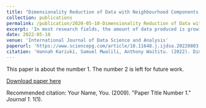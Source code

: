 ```yaml
---
title: "Dimensionality Reduction of Data with Neighbourhood Components Analysis"
collection: publications
permalink: /publication/2020-05-10-Dimensionality Reduction of Data with Neighbourhood Components Analysis
excerpt: 'In most research fields, the amount of data produced is growing very fast. Analysis of big data offers potentially unlimited opportunities for information discovery. However, due to the high dimensions and presence of outliers, there is a need for a suitable algorithm for dimensionality reduction. By performing dimensionality reduction, we can learn low dimensional embeddings which capture most of the variability in data. This study proposes a new approach, Neighbourhood Components Analysis (NCA) a nearest-neighbor-based non-parametric method for learning low-dimensional linear embeddings of labeled data. This means that the approach uses class labels to guide the dimensionality reduction (DR) process. Neighborhood Components Analysis learns a low-dimensional linear projection of the feature space to improve the performance of a nearest neighbour classifier in the projected space. The method avoids making parametric assumptions about the data and therefore, can work well with complex or multi-modal data, which is the case with most real-world data. We evaluated the efficiency of our method for dimensionality reduction of data by comparing the classification errors and class separability of the embedded data with that of Principal Component Analysis (PCA). The result shows a significant reduction in the dimensions of the data from 754 to 55 dimensions. Neighborhood Components Analysis outperformed Principal Components Analysis in classification error across a range of dimensions. Analysis conducted on real and simulated datasets showed that the proposed algorithm is generally insensitive to the increase in the number of outliers and irrelevant features and consistently outperformed the classical Principal Component Analysis method.'
date: 2022-05-10
venue: 'International Journal of Data Science and Analysis'
paperurl: 'https://www.sciencepg.com/article/10.11648.j.ijdsa.20220803.11'
citation: 'Hannah Kariuki, Samuel Mwalili, Anthony Waititu. (2022). Dimensionality Reduction of Data with Neighbourhood Components Analysis. International Journal of Data Science and Analysis, 8(3), 72-81. https://doi.org/10.11648/j.ijdsa.20220803.11'
---
```

This paper is about the number 1. The number 2 is left for future work.

[Download paper here](http://academicpages.github.io/files/paper1.pdf)

Recommended citation: Your Name, You. (2009). "Paper Title Number 1." <i>Journal 1</i>. 1(1).
